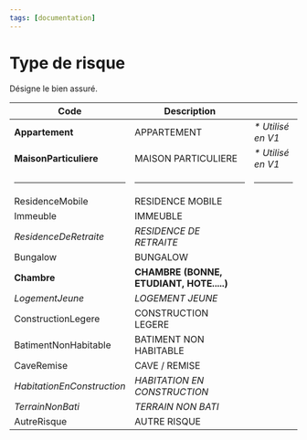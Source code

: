 ```yaml
---
tags: [documentation]
---
```


# Type de risque

Désigne le bien assuré.

| Code                       | Description                              |                    |
| -------------------------- | ---------------------------------------- | ------------------ |
| **Appartement**            | APPARTEMENT                              | _\* Utilisé en V1_ |
| **MaisonParticuliere**     | MAISON PARTICULIERE                      | _\* Utilisé en V1_ |
| <hr>                       | <hr>                                     | <hr>               |
| ResidenceMobile            | RESIDENCE MOBILE                         |                    |
| Immeuble                   | IMMEUBLE                                 |                    |
| _ResidenceDeRetraite_      | _RESIDENCE DE RETRAITE_                  |                    |
| Bungalow                   | BUNGALOW                                 |                    |
| **Chambre**                | **CHAMBRE (BONNE, ETUDIANT, HOTE.....)** |                    |
| _LogementJeune_            | _LOGEMENT JEUNE_                         |                    |
| ConstructionLegere         | CONSTRUCTION LEGERE                      |                    |
| BatimentNonHabitable       | BATIMENT NON HABITABLE                   |                    |
| CaveRemise                 | CAVE / REMISE                            |                    |
| _HabitationEnConstruction_ | _HABITATION EN CONSTRUCTION_             |                    |
| _TerrainNonBati_           | _TERRAIN NON BATI_                       |                    |
| AutreRisque                | AUTRE RISQUE                             |                    |
